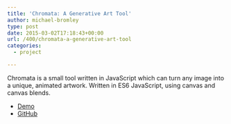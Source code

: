 ```yaml
---
title: 'Chromata: A Generative Art Tool'
author: michael-bromley
type: post
date: 2015-03-02T17:18:43+00:00
url: /400/chromata-a-generative-art-tool
categories:
  - project

---
```

Chromata is a small tool written in JavaScript which can turn any image into a unique, animated artwork. Written in ES6 JavaScript, using canvas and canvas blends.

<ul class="project-links">
  <li>
    <a class="pure-button" href="http://www.michaelbromley.co.uk/experiments/chromata/" target="_blank">Demo</a>
  </li>
  <li>
    <a class="pure-button" href="https://github.com/michaelbromley/chromata" target="_blank">GitHub</a>
  </li>
</ul>